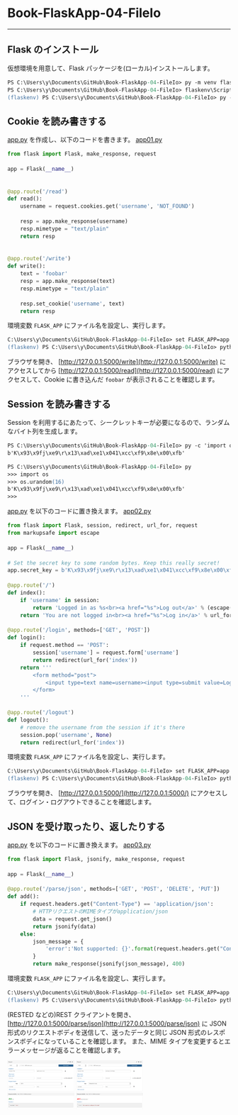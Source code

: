 # Book-FlaskApp-04-FileIo

---

## Flask のインストール

仮想環境を用意して、Flask パッケージを(ローカル)インストールします。

```ps
PS C:\Users\y\Documents\GitHub\Book-FlaskApp-04-FileIo> py -m venv flaskenv
PS C:\Users\y\Documents\GitHub\Book-FlaskApp-04-FileIo> flaskenv\Scripts\activate
(flaskenv) PS C:\Users\y\Documents\GitHub\Book-FlaskApp-04-FileIo> py -m pip install Flask
```

## Cookie を読み書きする

[app.py](app.py) を作成し、以下のコードを書きます。 [app01.py](app01.py)

```py
from flask import Flask, make_response, request

app = Flask(__name__)


@app.route('/read')
def read():
    username = request.cookies.get('username', 'NOT_FOUND')

    resp = app.make_response(username)
    resp.mimetype = "text/plain"
    return resp


@app.route('/write')
def write():
    text = 'foobar'
    resp = app.make_response(text)
    resp.mimetype = "text/plain"

    resp.set_cookie('username', text)
    return resp

```

環境変数 `FLASK_APP` にファイル名を設定し、実行します。

```ps
C:\Users\y\Documents\GitHub\Book-FlaskApp-04-FileIo> set FLASK_APP=app.py
(flaskenv) PS C:\Users\y\Documents\GitHub\Book-FlaskApp-04-FileIo> python -m flask run
```

ブラウザを開き、 [http://127.0.0.1:5000/write](http://127.0.0.1:5000/write) にアクセスしてから [http://127.0.0.1:5000/read](http://127.0.0.1:5000/read) にアクセスして、Cookie に書き込んだ `foobar` が表示されることを確認します。

## Session を読み書きする

Session を利用するにあたって、シークレットキーが必要になるので、ランダムなバイト列を生成します。

```ps
PS C:\Users\y\Documents\GitHub\Book-FlaskApp-04-FileIo> py -c 'import os; print(os.urandom(16))'
b'K\x93\x9fj\xe9\r\x13\xad\xe1\x041\xcc\xf9\x8e\x00\xfb'
```

```ps
PS C:\Users\y\Documents\GitHub\Book-FlaskApp-04-FileIo> py
>>> import os
>>> os.urandom(16)
b'K\x93\x9fj\xe9\r\x13\xad\xe1\x041\xcc\xf9\x8e\x00\xfb'
>>>
```

[app.py](app.py) を以下のコードに置き換えます。 [app02.py](app02.py)

```py
from flask import Flask, session, redirect, url_for, request
from markupsafe import escape

app = Flask(__name__)

# Set the secret key to some random bytes. Keep this really secret!
app.secret_key = b'K\x93\x9fj\xe9\r\x13\xad\xe1\x041\xcc\xf9\x8e\x00\xfb'

@app.route('/')
def index():
    if 'username' in session:
        return 'Logged in as %s<br><a href="%s">Log out</a>' % (escape(session['username']), url_for('logout'))
    return 'You are not logged in<br><a href="%s">Log in</a>' % url_for('login')

@app.route('/login', methods=['GET', 'POST'])
def login():
    if request.method == 'POST':
        session['username'] = request.form['username']
        return redirect(url_for('index'))
    return '''
        <form method="post">
            <input type=text name=username><input type=submit value=Login>
        </form>
    '''

@app.route('/logout')
def logout():
    # remove the username from the session if it's there
    session.pop('username', None)
    return redirect(url_for('index'))
```

環境変数 `FLASK_APP` にファイル名を設定し、実行します。

```ps
C:\Users\y\Documents\GitHub\Book-FlaskApp-04-FileIo> set FLASK_APP=app.py
(flaskenv) PS C:\Users\y\Documents\GitHub\Book-FlaskApp-04-FileIo> python -m flask run
```

ブラウザを開き、 [http://127.0.0.1:5000/](http://127.0.0.1:5000/) にアクセスして、ログイン・ログアウトできることを確認します。

## JSON を受け取ったり、返したりする

[app.py](app.py) を以下のコードに置き換えます。 [app03.py](app03.py)

```py
from flask import Flask, jsonify, make_response, request

app = Flask(__name__)

@app.route('/parse/json', methods=['GET', 'POST', 'DELETE', 'PUT'])
def add():
    if request.headers.get("Content-Type") == 'application/json':
        # HTTPリクエストのMIMEタイプがapplication/json
        data = request.get_json()
        return jsonify(data)
    else:
        json_message = {
            'error':'Not supported: {}'.format(request.headers.get("Content-Type"))
        }
        return make_response(jsonify(json_message), 400)
```

環境変数 `FLASK_APP` にファイル名を設定し、実行します。

```ps
C:\Users\y\Documents\GitHub\Book-FlaskApp-04-FileIo> set FLASK_APP=app.py
(flaskenv) PS C:\Users\y\Documents\GitHub\Book-FlaskApp-04-FileIo> python -m flask run
```

(RESTED などの)REST クライアントを開き、 [http://127.0.0.1:5000/parse/json](http://127.0.0.1:5000/parse/json) に JSON 形式のリクエストボディを送信して、送ったデータと同じ JSON 形式のレスポンスボディになっていることを確認します。
また、MIME タイプを変更するとエラーメッセージが返ることを確認します。

<img src="README-src/rested01.png" width="30%" alt="成功時" />
<img src="README-src/rested02.png" width="30%" alt="エラー時" />
